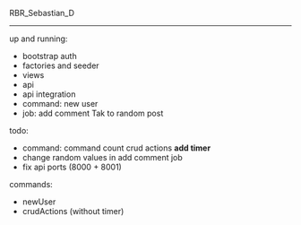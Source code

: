 RBR_Sebastian_D

<hr />

up and running:
- bootstrap auth
- factories and seeder
- views
- api
- api integration
- command: new user
- job: add comment Tak to random post

todo:
- command: command count crud actions <strong>add timer</strong>
- change random values in add comment job
- fix api ports (8000 + 8001)

commands:
- newUser
- crudActions (without timer)